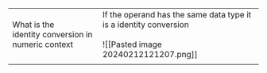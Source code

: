 |  |  |
| ---- | ---- |
| What is the <br>identity conversion in numeric context | If the operand has the same data type it is a identity conversion<br><br>![[Pasted image 20240212121207.png]]<br> |
|  |  |
